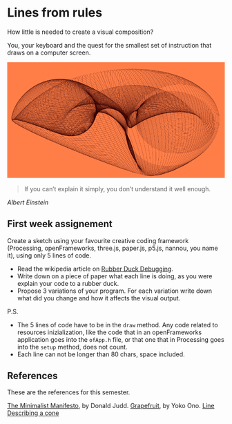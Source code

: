 # Lines from rules

How little is needed to create a visual composition?

You, your keyboard and the quest for the smallest set of instruction that draws on a computer screen.

![cover](img/cover-small.png)


> If you can’t explain it simply, you don’t understand it well enough.

*Albert Einstein*

## First week assignement

Create a sketch using your favourite creative coding framework (Processing, openFrameworks, three.js, paper.js, p5.js, nannou, you name it), using only 5 lines of code.

- Read the wikipedia article on [Rubber Duck Debugging](https://en.wikipedia.org/wiki/Rubber_duck_debugging).
- Write down on a piece of paper what each line is doing, as you were explain your code to a rubber duck.
- Propose 3 variations of your program. For each variation write down what did you change and how it affects the visual output.

P.S.
- The 5 lines of code have to be in the `draw` method. Any code related to resources inizialization, like the code that in an openFrameworks application goes into the `ofApp.h` file, or that one that in Processing goes into the `setup` method, does not count.
- Each line can not be longer than 80 chars, space included.

## References

These are the references for this semester.

[The Minimalist Manifesto](http://atc.berkeley.edu/201/readings/judd-so.pdf), by Donald Judd.
[Grapefruit](https://en.wikipedia.org/wiki/Grapefruit_(book)), by Yoko Ono.
[Line Describing a cone](https://vimeo.com/155042007)










